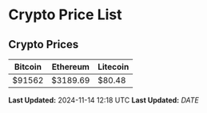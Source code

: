 # Crypto Price List

## Crypto Prices
| Bitcoin | Ethereum | Litecoin |
| ------- | -------- | -------- |
| $91562 | $3189.69 | $80.48 |
**Last Updated:** 2024-11-14 12:18 UTC
**Last Updated:** $DATE$
